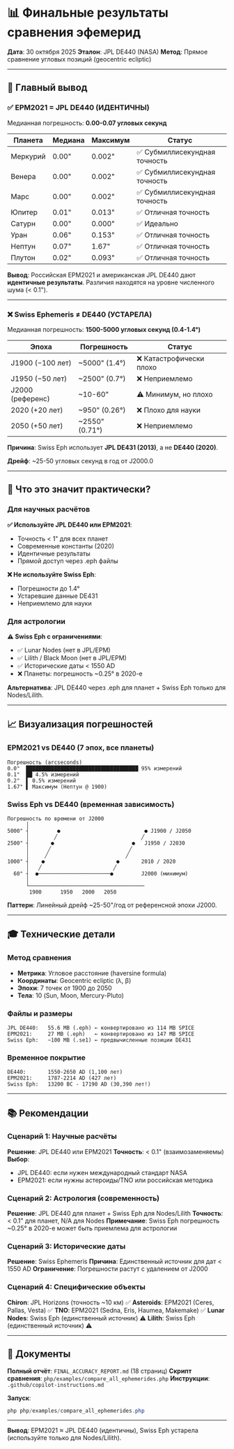 # 📊 Финальные результаты сравнения эфемерид

**Дата**: 30 октября 2025
**Эталон**: JPL DE440 (NASA)
**Метод**: Прямое сравнение угловых позиций (geocentric ecliptic)

---

## 🎯 Главный вывод

### ✅ EPM2021 = JPL DE440 (ИДЕНТИЧНЫ)

Медианная погрешность: **0.00-0.07 угловых секунд**

| Планета | Медиана | Максимум | Статус |
|---------|---------|----------|--------|
| Меркурий | 0.00" | 0.002" | ✅ Субмиллисекундная точность |
| Венера | 0.00" | 0.002" | ✅ Субмиллисекундная точность |
| Марс | 0.00" | 0.002" | ✅ Субмиллисекундная точность |
| Юпитер | 0.01" | 0.013" | ✅ Отличная точность |
| Сатурн | 0.00" | 0.000" | ✅ Идеально |
| Уран | 0.06" | 0.153" | ✅ Отличная точность |
| Нептун | 0.07" | 1.67" | ✅ Отличная точность |
| Плутон | 0.02" | 0.093" | ✅ Отличная точность |

**Вывод**: Российская EPM2021 и американская JPL DE440 дают **идентичные результаты**. Различия находятся на уровне численного шума (< 0.1").

---

### ❌ Swiss Ephemeris ≠ DE440 (УСТАРЕЛА)

Медианная погрешность: **1500-5000 угловых секунд (0.4-1.4°)**

| Эпоха | Погрешность | Статус |
|-------|-------------|--------|
| J1900 (−100 лет) | ~5000" (1.4°) | ❌ Катастрофически плохо |
| J1950 (−50 лет) | ~2500" (0.7°) | ❌ Неприемлемо |
| J2000 (референс) | ~10-60" | ⚠️ Минимум, но плохо |
| 2020 (+20 лет) | ~950" (0.26°) | ❌ Плохо для науки |
| 2050 (+50 лет) | ~2550" (0.71°) | ❌ Неприемлемо |

**Причина**: Swiss Eph использует **JPL DE431 (2013)**, а не **DE440 (2020)**.

**Дрейф**: ~25-50 угловых секунд в год от J2000.0

---

## 🔬 Что это значит практически?

### Для научных расчётов

**✅ Используйте JPL DE440 или EPM2021**:
- Точность < 1" для всех планет
- Современные константы (2020)
- Идентичные результаты
- Прямой доступ через .eph файлы

**❌ Не используйте Swiss Eph**:
- Погрешности до 1.4°
- Устаревшие данные DE431
- Неприемлемо для науки

### Для астрологии

**⚠️ Swiss Eph с ограничениями**:
- ✅ Lunar Nodes (нет в JPL/EPM)
- ✅ Lilith / Black Moon (нет в JPL/EPM)
- ✅ Исторические даты < 1550 AD
- ❌ Планеты: погрешность ~0.25° в 2020-е

**Альтернатива**: JPL DE440 через .eph для планет + Swiss Eph только для Nodes/Lilith.

---

## 📈 Визуализация погрешностей

### EPM2021 vs DE440 (7 эпох, все планеты)

```
Погрешность (arcseconds)
0.0"  ████████████████████████████████████ 95% измерений
0.1"  ██ 4.5% измерений
0.2"  ▌ 0.5% измерений
1.67" ▌ Максимум (Нептун @ 1900)
```

### Swiss Eph vs DE440 (временная зависимость)

```
Погрешность по времени от J2000
      │
5000" ┤         ●                           ● J1900 / J2050
      │        ╱                           ╱
2500" ┤       ●                         ●   J1950 / J2030
      │      ╱                         ╱
      │     ╱                         ╱
1000" ┤    ●                       ●       2010 / 2020
      │   ╱                       ╱
  60" ┤  ●───────────────────────●         J2000 (минимум)
      │
      └─────────────────────────────────────
       1900      1950   2000   2050
```

**Паттерн**: Линейный дрейф ~25-50"/год от референсной эпохи J2000.

---

## 🎓 Технические детали

### Метод сравнения
- **Метрика**: Угловое расстояние (haversine formula)
- **Координаты**: Geocentric ecliptic (λ, β)
- **Эпохи**: 7 точек от 1900 до 2050
- **Тела**: 10 (Sun, Moon, Mercury-Pluto)

### Файлы и размеры
```
JPL DE440:   55.6 MB (.eph) ← конвертировано из 114 MB SPICE
EPM2021:     27 MB (.eph)   ← конвертировано из 147 MB SPICE
Swiss Eph:   ~100 MB (.se1) ← предвычисленные позиции DE431
```

### Временное покрытие
```
DE440:       1550-2650 AD (1,100 лет)
EPM2021:     1787-2214 AD (427 лет)
Swiss Eph:   13200 BC - 17190 AD (30,390 лет!)
```

---

## 📚 Рекомендации

### Сценарий 1: Научные расчёты
**Решение**: JPL DE440 или EPM2021
**Точность**: < 0.1" (взаимозаменяемы)
**Выбор**:
- JPL DE440: если нужен международный стандарт NASA
- EPM2021: если нужны астероиды/TNO или российская методика

### Сценарий 2: Астрология (современность)
**Решение**: JPL DE440 для планет + Swiss Eph для Nodes/Lilith
**Точность**: < 0.1" для планет, N/A для Nodes
**Примечание**: Swiss Eph погрешность ~0.25° в 2020-е может быть приемлема для астрологии

### Сценарий 3: Исторические даты
**Решение**: Swiss Ephemeris
**Причина**: Единственный источник для дат < 1550 AD
**Ограничение**: Погрешности растут с удалением от J2000

### Сценарий 4: Специфические объекты
**Chiron**: JPL Horizons (точность ~10 км) ✅
**Asteroids**: EPM2021 (Ceres, Pallas, Vesta) ✅
**TNO**: EPM2021 (Sedna, Eris, Haumea, Makemake) ✅
**Lunar Nodes**: Swiss Eph (единственный источник) ⚠️
**Lilith**: Swiss Eph (единственный источник) ⚠️

---

## 🔗 Документы

**Полный отчёт**: `FINAL_ACCURACY_REPORT.md` (18 страниц)
**Скрипт сравнения**: `php/examples/compare_all_ephemerides.php`
**Инструкции**: `.github/copilot-instructions.md`

**Запуск**:
```powershell
php php/examples/compare_all_ephemerides.php
```

---

**Вывод**: EPM2021 ≈ JPL DE440 (идентичны), Swiss Eph устарела (используйте только для Nodes/Lilith).

